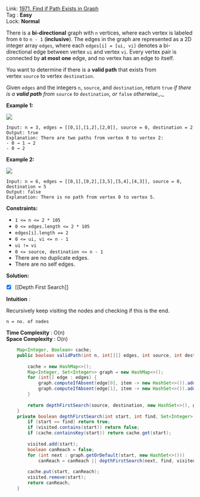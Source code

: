 Link: [1971. Find if Path Exists in Graph](https://leetcode.com/problems/find-if-path-exists-in-graph/) <br>
Tag : **Easy**<br>
Lock: **Normal**

There is a **bi-directional** graph with `n` vertices, where each vertex is labeled from `0` to `n - 1` (**inclusive**). The edges in the graph are represented as a 2D integer array `edges`, where each `edges[i] = [ui, vi]` denotes a bi-directional edge between vertex `ui` and vertex `vi`. Every vertex pair is connected by **at most one** edge, and no vertex has an edge to itself.

You want to determine if there is a **valid path** that exists from vertex `source` to vertex `destination`.

Given `edges` and the integers `n`, `source`, and `destination`, return `true` _if there is a **valid path** from_ `source` _to_ `destination`_, or_ `false` _otherwise__._

**Example 1:**

![](https://assets.leetcode.com/uploads/2021/08/14/validpath-ex1.png)

```
Input: n = 3, edges = [[0,1],[1,2],[2,0]], source = 0, destination = 2
Output: true
Explanation: There are two paths from vertex 0 to vertex 2:
- 0 → 1 → 2
- 0 → 2
```

**Example 2:**

![](https://assets.leetcode.com/uploads/2021/08/14/validpath-ex2.png)

```
Input: n = 6, edges = [[0,1],[0,2],[3,5],[5,4],[4,3]], source = 0, destination = 5
Output: false
Explanation: There is no path from vertex 0 to vertex 5.
```

**Constraints:**

- `1 <= n <= 2 * 105`
- `0 <= edges.length <= 2 * 105`
- `edges[i].length == 2`
- `0 <= ui, vi <= n - 1`
- `ui != vi`
- `0 <= source, destination <= n - 1`
- There are no duplicate edges.
- There are no self edges.

**Solution:**

- [x] [[Depth First Search]]

**Intuition** :

Recursively keep visiting the nodes and checking if this is the end.

```
n = no. of nodes
```
**Time Complexity** : O(n)<br>
**Space Complexity** : O(n)

```java
    Map<Integer, Boolean> cache;
    public boolean validPath(int n, int[][] edges, int source, int destination) {
        
        cache = new HashMap<>();
        Map<Integer, Set<Integer>> graph = new HashMap<>();
        for (int[] edge : edges) {
            graph.computeIfAbsent(edge[0], item -> new HashSet<>()).add(edge[1]);
            graph.computeIfAbsent(edge[1], item -> new HashSet<>()).add(edge[0]);
        }
        
        return depthFirstSearch(source, destination, new HashSet<>(), graph);
    }
    private boolean depthFirstSearch(int start, int find, Set<Integer> visited, Map<Integer, Set<Integer>> graph) {
        if (start == find) return true;
        if (visited.contains(start)) return false;
        if (cache.containsKey(start)) return cache.get(start);
        
        visited.add(start);
        boolean canReach = false;
        for (int next : graph.getOrDefault(start, new HashSet<>()))
            canReach = canReach || depthFirstSearch(next, find, visited, graph);
        
        cache.put(start, canReach);
        visited.remove(start);
        return canReach;
    }
```
